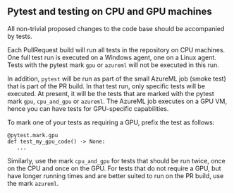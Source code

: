 ## Pytest and testing on CPU and GPU machines

All non-trivial proposed changes to the code base should be accompanied by tests.

Each PullRequest build will run all tests in the repository on CPU machines. One full test run is executed on a Windows
agent, one on a Linux agent. Tests with the pytest mark `gpu` or `azureml` will not be executed in this run.

In addition, `pytest` will be run as part of the small AzureML job (smoke test) that is part of the PR build.
In that test run, only specific tests will be executed. At present, it will be the tests that are marked
with the pytest mark `gpu`, `cpu_and_gpu` or `azureml`. The AzureML job executes on a GPU VM, hence you can have
tests for GPU-specific capabilities.

To mark one of your tests as requiring a GPU, prefix the test as follows:

    @pytest.mark.gpu
    def test_my_gpu_code() -> None:
       ...

Similarly, use the mark `cpu_and_gpu` for tests that should be run twice, once on the CPU and once on the GPU. For
tests that do not require a GPU, but have longer running times and are better suited to run on the PR build, use the
mark `azureml`.
